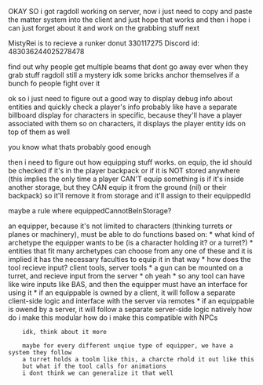 OKAY SO i got ragdoll working on server, now i just need to copy and paste the matter system into the client and just hope that works
and then i hope i can just forget about it and work on the grabbing stuff next


MistyRei is to recieve a runker donut 330117275
Discord id: 483036244025278478




find out why people get multiple beams that dont go away ever when they grab stuff
ragdoll still a mystery idk
some bricks anchor themselves if a bunch fo people fight over it



ok so i just need to figure out a good way to display debug info about entities and quickly check a player's info
probably like
have a separate billboard display for characters in specific, because they'll have a player associated with them
so on characters, it displays the player entity ids on top of them as well

you know what thats probably good enough

then i need to figure out how equipping stuff works.
on equip, the id should be checked if it's in the player backpack or if it is NOT stored anywhere
(this implies the only time a player CAN'T equip something is if it's inside another storage, but they CAN equip it from the ground (nil) or their backpack)
so it'll remove it from storage and it'll assign to their equippedId

maybe a rule where equippedCannotBeInStorage?

an equipper, because it's not limited to characters (thinking turrets or planes or machinery), must be able to do functions based on:
    * what kind of archetype the equipper wants to be (is a character holding it? or a turret?)
        * entities that fit many archetypes can choose from any one of these and it is implied it has the necessary faculties to equip it in that way
    * how does the tool recieve input? client tools, server tools
        * a gun can be mounted on a turret, and recieve input from the server
        * oh yeah
        * so any tool can have like wire inputs like BAS, and then the equipper must have an interface for using it
        * if an equippable is owned by a client, it will follow a separate client-side logic and interface with the server via remotes
        * if an equippable is owend by a server, it will follow a separate server-side logic natively
        how do i make this modular
        how do i make this compatible with NPCs

        idk, think about it more

        maybe for every different unqiue type of equipper, we have a system they follow
        a turret holds a toolm like this, a charcte rhold it out like this
        but what if the tool calls for animations
        i dont think we can generalize it that well